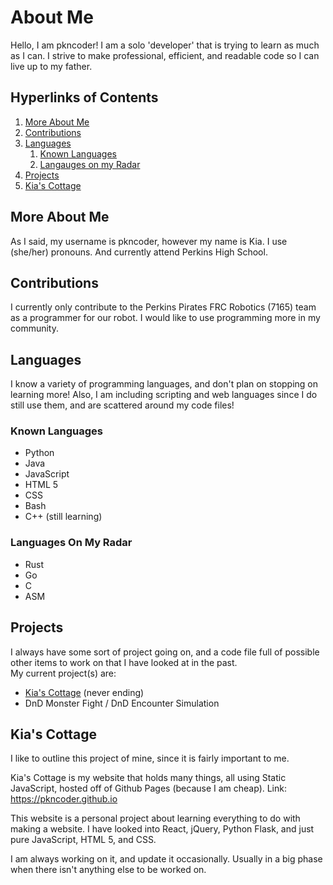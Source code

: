 # About Me

Hello, I am pkncoder! I am a solo 'developer' that is trying to learn as much as I can. I strive to make professional, efficient, and readable code so I can live up to my father.

## Hyperlinks of Contents
1. [More About Me](#moreaboutme)
2. [Contributions](#contributions)
3. [Languages](#languages)
	1. [Known Languages](#knownlanguages)
	2. [Langauges on my Radar](#radarlanguages)
4. [Projects](#projects)
5. [Kia's Cottage](#kiascottage)

## More About Me <a name="moreaboutme"></a>
As I said, my username is pkncoder, however my name is Kia. I use (she/her) pronouns. And currently attend Perkins High School.

## Contributions <a name="contributions"></a>
I currently only contribute to the Perkins Pirates FRC Robotics (7165) team as a programmer for our robot. I would like to use programming more in my community.

## Languages <a name="languages"></a>
I know a variety of programming languages, and don't plan on stopping on learning more! Also, I am including scripting and web languages since I do still use them, and are scattered around my code files!

### Known Languages <a name="knownlanguages"></a>
- Python
- Java
- JavaScript
- HTML 5
- CSS
- Bash
- C++ (still learning)

### Languages On My Radar <a name="radarlanguages"></a>
- Rust
- Go
- C
- ASM 

## Projects <a name="projects"></a>
I always have some sort of project going on, and a code file full of possible other items to work on that I have looked at in the past.
<br>
My current project(s) are:
- <a href="https://pkncoder.github.io">Kia's Cottage</a> (never ending)
- DnD Monster Fight / DnD Encounter Simulation

## Kia's Cottage <a name="kiascottage"></a>
I like to outline this project of mine, since it is fairly important to me.

Kia's Cottage is my website that holds many things, all using Static JavaScript, hosted off of Github Pages (because I am cheap). Link: <a href="https://pkncoder.github.io">https://pkncoder.github.io</a>

This website is a personal project about learning everything to do with making a website. I have looked into React, jQuery, Python Flask, and just pure JavaScript, HTML 5, and CSS.

I am always working on it, and update it occasionally. Usually in a big phase when there isn't anything else to be worked on.
